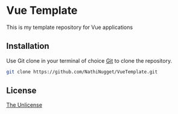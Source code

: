 # Vue Template

This is my template repository for Vue applications

## Installation

Use Git clone in your terminal of choice [Git](https://git-scm.com/) to clone the repository.

```bash
git clone https://github.com/NathiNugget/VueTemplate.git
```


## License

[The Unlicense](https://choosealicense.com/licenses/unlicense/)